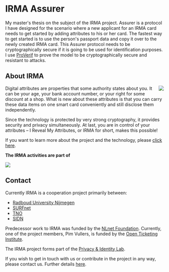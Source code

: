 # IRMA Assurer
My master's thesis on the subject of the IRMA project. Assurer is a protocol I have designed for the scenario where a new applicant for an IRMA card needs to get started by adding attributes to his or her card. The fastest way to get started is to use the person's passport data and copy it over to the newly created IRMA card. This Assurer protocol needs to be cryptographically secure if it is going to be used for identification purposes. I use [ProVerif] to prove the model to be cryptographically secure and resistant to attacks.

## About IRMA
<img align="right" src="https://www.irmacard.org/wp-content/uploads/2012/12/IRMA_in_nexus7-150x150.png" />
Digital attributes are properties that some authority states about you. It can be your age, your bank account number, or your right for some discount at a shop. What is new about these attributes is that you can carry these data items on one smart card conveniently and still disclose them independently.

Since the technology is protected by very strong cryptography, it provides security and privacy simultaneously. At last, you are in control of your attributes – I Reveal My Attributes, or IRMA for short, makes this possible!

If you want to learn more about the project and the technology, please [click here].

**The IRMA activities are part of**

<img src="https://www.irmacard.org/wp-content/uploads/2012/07/pi_logo_small.jpg" />

## Contact

Currently IRMA is a cooperation project primarily between:

* [Radboud University Nijmegen]
* [SURFnet]
* [TNO]
* [SIDN]

Predecessor work to IRMA was funded by the [NLnet Foundation]. Currently, one of the project members, Pim Vullers, is funded by the [Open Ticketing Institute].

The IRMA project forms part of the [Privacy & Identity Lab].

If you wish to get in touch with us or contribute in the project in any way, please contact us. Further details [here].

[ProVerif]: http://prosecco.gforge.inria.fr/personal/bblanche/proverif/
[click here]: https://www.irmacard.org/irma
[Radboud University Nijmegen]: http://www.ru.nl/ds/
[SURFnet]: https://www.surf.nl/over-surf/werkmaatschappijen/surfnet
[TNO]: https://www.tno.nl/en/
[SIDN]: https://www.sidn.nl/
[NLnet Foundation]: https://nlnet.nl/
[Open Ticketing Institute]: http://www.openticketing.eu/
[Privacy & Identity Lab]: http://www.pilab.nl/
[here]: https://www.irmacard.org/?page_id=48#08
